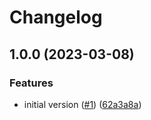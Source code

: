 # Changelog

## 1.0.0 (2023-03-08)


### Features

* initial version ([#1](https://github.com/Gozala/perma-map/issues/1)) ([62a3a8a](https://github.com/Gozala/perma-map/commit/62a3a8a919ded54e6105029253648b1eee52064c))
